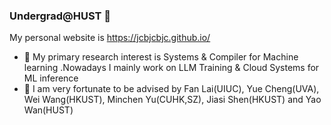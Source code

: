 ### Undergrad@HUST 👋
My personal website is https://jcbjcbjc.github.io/
- 🔭 My primary research interest is Systems & Compiler for Machine learning .Nowadays I mainly work on LLM Training & Cloud Systems for ML inference
- 🌱 I am very fortunate to be advised by Fan Lai(UIUC), Yue Cheng(UVA), Wei Wang(HKUST), Minchen Yu(CUHK,SZ), Jiasi Shen(HKUST) and Yao Wan(HUST)


<!--
**jcbjcbjc/jcbjcbjc** is a ✨ _special_ ✨ repository because its `README.md` (this file) appears on your GitHub profile.

Here are some ideas to get you started:

- 🔭 I’m currently working on ...
- 🌱 I’m currently learning ...
- 👯 I’m looking to collaborate on ...
- 🤔 I’m looking for help with ...
- 💬 Ask me about ...
- 📫 How to reach me: ...
- 😄 Pronouns: ...
- ⚡ Fun fact: ...
-->

